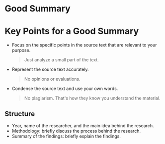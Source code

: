 # Good Summary

# Key Points for a Good Summary

- Focus on the specific points in the source text that are relevant to your purpose.

  > Just analyze a small part of the text.

- Represent the source text accurately.

  > No opinions or evaluations.

- Condense the source text and use your own words.

  > No plagiarism. That's how they know you understand the material.

## Structure

- Year, name of the researcher, and the main idea behind the research.
- Methodology: briefly discuss the process behind the research. 
- Summary of the findings: briefly explain the findings.
